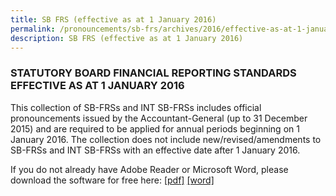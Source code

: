 ```yaml
---
title: SB FRS (effective as at 1 January 2016)
permalink: /pronouncements/sb-frs/archives/2016/effective-as-at-1-january-2016/
description: SB FRS (effective as at 1 January 2016)
---
```



### STATUTORY BOARD FINANCIAL REPORTING STANDARDS EFFECTIVE AS AT 1 JANUARY 2016

This collection of SB-FRSs and INT SB-FRSs includes official pronouncements issued by the Accountant-General (up to 31 December 2015) and are required to be applied for annual periods beginning on 1 January 2016. The collection does not include new/revised/amendments to SB-FRSs and INT SB-FRSs with an effective date after 1 January 2016.

If you do not already have Adobe Reader or Microsoft Word, please download the software for free here: [\[pdf\]](http://www.adobe.com/products/acrobat/readstep2.html) [\[word\]](http://www.microsoft.com/downloads/details.aspx?FamilyID=95e24c87-8732-48d5-8689-ab826e7b8fdf&DisplayLang=en)
